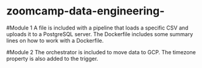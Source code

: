 # zoomcamp-data-engineering-

#Module 1
A file is included with a pipeline that loads a specific CSV and uploads it to a PostgreSQL server.
The Dockerfile includes some summary lines on how to work with a Dockerfile.

#Module 2
The orchestrator is included to move data to GCP.
The timezone property is also added to the trigger.
